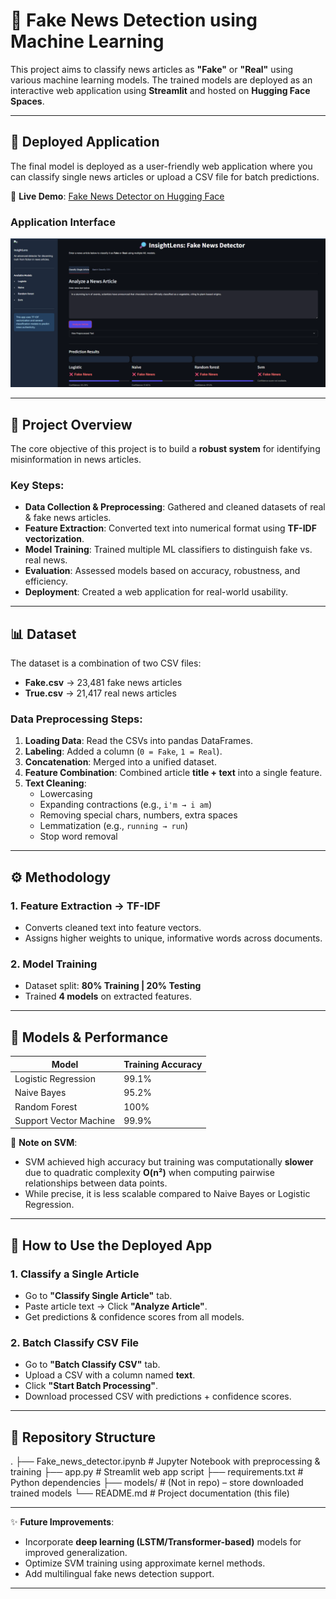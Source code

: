 # 📰 Fake News Detection using Machine Learning

This project aims to classify news articles as **"Fake"** or **"Real"** using various machine learning models. The trained models are deployed as an interactive web application using **Streamlit** and hosted on **Hugging Face Spaces**.

---

## 🚀 Deployed Application

The final model is deployed as a user-friendly web application where you can classify single news articles or upload a CSV file for batch predictions.  

🔗 **Live Demo**: [Fake News Detector on Hugging Face](https://huggingface.co/spaces/Utkarsh524/Fake_news_detector_models)  

### Application Interface  
![Homepage Screenshot](homepage.png)


---

## 📝 Project Overview

The core objective of this project is to build a **robust system** for identifying misinformation in news articles.  

### Key Steps:
- **Data Collection & Preprocessing**: Gathered and cleaned datasets of real & fake news articles.  
- **Feature Extraction**: Converted text into numerical format using **TF-IDF vectorization**.  
- **Model Training**: Trained multiple ML classifiers to distinguish fake vs. real news.  
- **Evaluation**: Assessed models based on accuracy, robustness, and efficiency.  
- **Deployment**: Created a web application for real-world usability.  

---

## 📊 Dataset

The dataset is a combination of two CSV files:  
- **Fake.csv** → 23,481 fake news articles  
- **True.csv** → 21,417 real news articles  

### Data Preprocessing Steps:
1. **Loading Data**: Read the CSVs into pandas DataFrames.  
2. **Labeling**: Added a column (`0 = Fake`, `1 = Real`).  
3. **Concatenation**: Merged into a unified dataset.  
4. **Feature Combination**: Combined article **title + text** into a single feature.  
5. **Text Cleaning**:  
   - Lowercasing  
   - Expanding contractions (e.g., `i'm → i am`)  
   - Removing special chars, numbers, extra spaces  
   - Lemmatization (e.g., `running → run`)  
   - Stop word removal  

---

## ⚙️ Methodology

### 1. Feature Extraction → **TF-IDF**
- Converts cleaned text into feature vectors.  
- Assigns higher weights to unique, informative words across documents.  

### 2. Model Training
- Dataset split: **80% Training | 20% Testing**  
- Trained **4 models** on extracted features.  

---

## 🤖 Models & Performance  

| Model                   | Training Accuracy |
|--------------------------|------------------|
| Logistic Regression      | 99.1%            |
| Naive Bayes              | 95.2%            |
| Random Forest            | 100%             |
| Support Vector Machine   | 99.9%            |

📌 **Note on SVM**:  
- SVM achieved high accuracy but training was computationally **slower** due to quadratic complexity **O(n²)** when computing pairwise relationships between data points.  
- While precise, it is less scalable compared to Naive Bayes or Logistic Regression.  

---

## 🔧 How to Use the Deployed App

### 1. Classify a Single Article  
- Go to **"Classify Single Article"** tab.  
- Paste article text → Click **"Analyze Article"**.  
- Get predictions & confidence scores from all models.  

### 2. Batch Classify CSV File  
- Go to **"Batch Classify CSV"** tab.  
- Upload a CSV with a column named **text**.  
- Click **"Start Batch Processing"**.  
- Download processed CSV with predictions + confidence scores.  

---

## 📂 Repository Structure
.
├── Fake_news_detector.ipynb # Jupyter Notebook with preprocessing & training
├── app.py # Streamlit web app script
├── requirements.txt # Python dependencies
├── models/ # (Not in repo) – store downloaded trained models
└── README.md # Project documentation (this file)


---

✨ **Future Improvements**:
- Incorporate **deep learning (LSTM/Transformer-based)** models for improved generalization.  
- Optimize SVM training using approximate kernel methods.  
- Add multilingual fake news detection support.  

---





